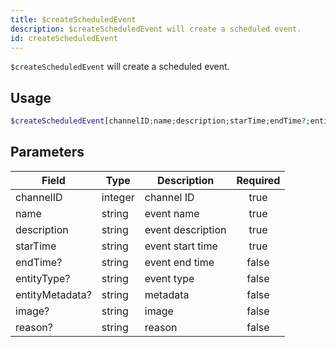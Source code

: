 ```yaml
---
title: $createScheduledEvent
description: $createScheduledEvent will create a scheduled event.
id: createScheduledEvent
---
```


`$createScheduledEvent` will create a scheduled event.

## Usage

```php
$createScheduledEvent[channelID;name;description;starTime;endTime?;entityType?;entityMetadata?;image?;reason?]
```

## Parameters

| Field           | Type    | Description       | Required |
|-----------------|---------|-------------------|:--------:|
| channelID       | integer | channel ID        |   true   |
| name            | string  | event name        |   true   |
| description     | string  | event description |   true   |
| starTime        | string  | event start time  |   true   |
| endTime?        | string  | event end time    |  false   |
| entityType?     | string  | event type        |  false   |
| entityMetadata? | string  | metadata          |  false   |
| image?          | string  | image             |  false   |
| reason?         | string  | reason            |  false   |
